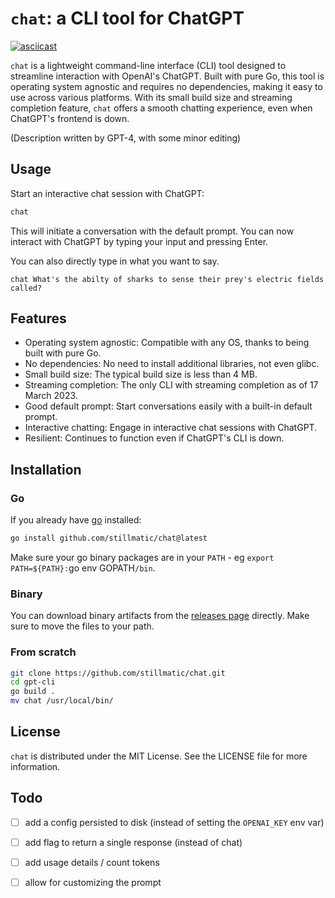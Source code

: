# `chat`: a CLI tool for ChatGPT

[![asciicast](https://asciinema.org/a/hhhibsaGweztuB14IPPzG2SXL.svg)](https://asciinema.org/a/hhhibsaGweztuB14IPPzG2SXL)

`chat` is a lightweight command-line interface (CLI) tool designed to streamline interaction with OpenAI's ChatGPT. Built with pure Go, this tool is operating system agnostic and requires no dependencies, making it easy to use across various platforms. With its small build size and streaming completion feature, `chat` offers a smooth chatting experience, even when ChatGPT's frontend is down.

(Description written by GPT-4, with some minor editing)

## Usage

Start an interactive chat session with ChatGPT:
```bash
chat
```
This will initiate a conversation with the default prompt. You can now interact with ChatGPT by typing your input and pressing Enter.

You can also directly type in what you want to say.

```
chat What's the abilty of sharks to sense their prey's electric fields called?
``` 

## Features

- Operating system agnostic: Compatible with any OS, thanks to being built with pure Go.
- No dependencies: No need to install additional libraries, not even glibc.
- Small build size: The typical build size is less than 4 MB.
- Streaming completion: The only CLI with streaming completion as of 17 March 2023.
- Good default prompt: Start conversations easily with a built-in default prompt.
- Interactive chatting: Engage in interactive chat sessions with ChatGPT.
- Resilient: Continues to function even if ChatGPT's CLI is down.

## Installation

### Go

If you already have [go](https://go.dev/) installed:
```bash
go install github.com/stillmatic/chat@latest
```
Make sure your go binary packages are in your `PATH` - eg `export PATH=${PATH}:`go env GOPATH`/bin`.

### Binary
You can download binary artifacts from the [releases page](https://github.com/stillmatic/chat/releases) directly. Make sure to move the files to your path.

### From scratch

```bash
git clone https://github.com/stillmatic/chat.git
cd gpt-cli
go build .
mv chat /usr/local/bin/
```

## License

`chat` is distributed under the MIT License. See the LICENSE file for more information.

## Todo

- [ ] add a config persisted to disk (instead of setting the `OPENAI_KEY` env var)
- [ ] add flag to return a single response (instead of chat)
- [ ] add usage details / count tokens
- [ ] allow for customizing the prompt

